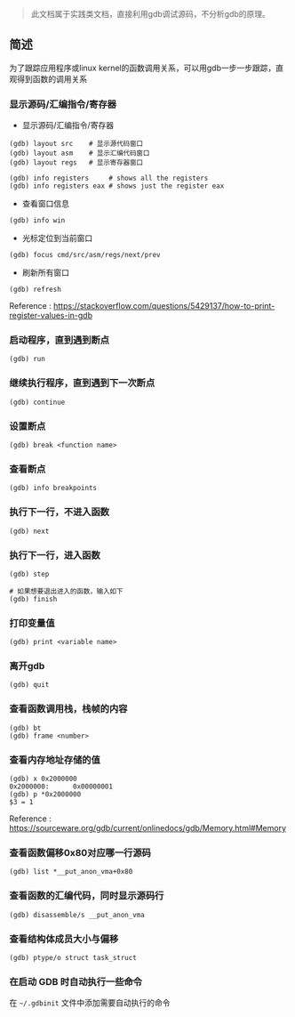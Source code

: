 > 此文档属于实践类文档，直接利用gdb调试源码，不分析gdb的原理。

## 简述

为了跟踪应用程序或linux kernel的函数调用关系，可以用gdb一步一步跟踪，直观得到函数的调用关系

### 显示源码/汇编指令/寄存器

* 显示源码/汇编指令/寄存器

```
(gdb) layout src    # 显示源代码窗口
(gdb) layout asm    # 显示汇编代码窗口
(gdb) layout regs   # 显示寄存器窗口

(gdb) info registers     # shows all the registers
(gdb) info registers eax # shows just the register eax
```

* 查看窗口信息

```
(gdb) info win
```

* 光标定位到当前窗口

```
(gdb) focus cmd/src/asm/regs/next/prev
```

* 刷新所有窗口

```
(gdb) refresh
```

Reference : https://stackoverflow.com/questions/5429137/how-to-print-register-values-in-gdb

### 启动程序，直到遇到断点

```
(gdb) run
```

### 继续执行程序，直到遇到下一次断点

```
(gdb) continue
```

### 设置断点

```
(gdb) break <function name>
```

### 查看断点

```
(gdb) info breakpoints
```

### 执行下一行，不进入函数

```
(gdb) next
```

### 执行下一行，进入函数

```
(gdb) step

# 如果想要退出进入的函数，输入如下
(gdb) finish
```

### 打印变量值

```
(gdb) print <variable name>
```

### 离开gdb

```
(gdb) quit
```

### 查看函数调用栈，栈帧的内容

```
(gdb) bt
(gdb) frame <number>
```

### 查看内存地址存储的值

```
(gdb) x 0x2000000
0x2000000:      0x00000001
(gdb) p *0x2000000
$3 = 1
```

Reference : https://sourceware.org/gdb/current/onlinedocs/gdb/Memory.html#Memory

### 查看函数偏移0x80对应哪一行源码

```
(gdb) list *__put_anon_vma+0x80
```

### 查看函数的汇编代码，同时显示源码行

```
(gdb) disassemble/s __put_anon_vma
```

### 查看结构体成员大小与偏移

```
(gdb) ptype/o struct task_struct
```

### 在启动 GDB 时自动执行一些命令

在 `~/.gdbinit` 文件中添加需要自动执行的命令
